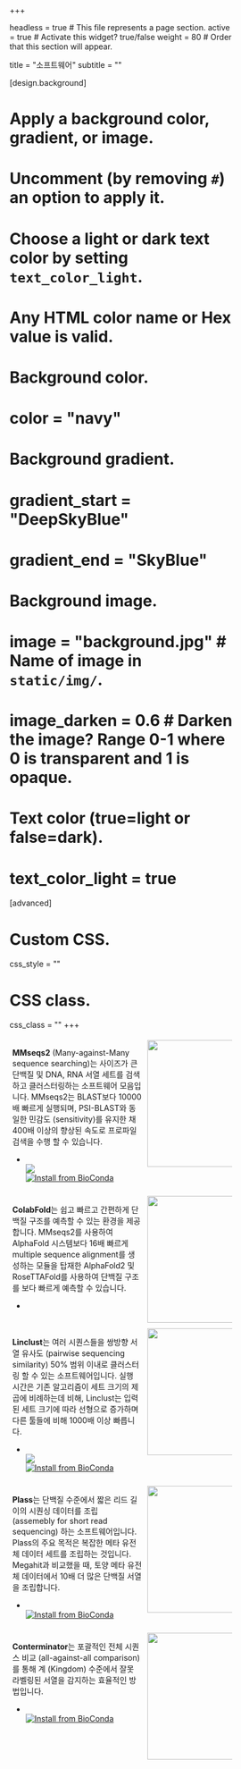 +++

headless = true  # This file represents a page section.
active = true  # Activate this widget? true/false
weight = 80  # Order that this section will appear.

title = "소프트웨어"
subtitle = ""

[design.background]
  # Apply a background color, gradient, or image.
  #   Uncomment (by removing `#`) an option to apply it.
  #   Choose a light or dark text color by setting `text_color_light`.
  #   Any HTML color name or Hex value is valid.
  
  # Background color.
  # color = "navy"
  
  # Background gradient.
  # gradient_start = "DeepSkyBlue"
  # gradient_end = "SkyBlue"
  
  # Background image.
  # image = "background.jpg"  # Name of image in `static/img/`.
  # image_darken = 0.6  # Darken the image? Range 0-1 where 0 is transparent and 1 is opaque.

  # Text color (true=light or false=dark).
  # text_color_light = true  
  
[advanced]
 # Custom CSS. 
 css_style = ""
 
 # CSS class.
 css_class = ""
+++

<style>
* {
  box-sizing: border-box;
}

.columnEqL {
  float: left;
  width: 50%;
  padding: 0px;
}

.columnEqR {
  float: right;
  width: 50%;
  padding: 0px;
}

.columnWide {
  float: left;
  width: 60%;
  padding: 5px;
}

.columnNarrow {
  float: left;
  width: 40%;
  padding: 5px;
}

.center-badge {
  display: flex;
  flex-direction: column;
  justify-content: space-around;
}

li.no-scale:hover {
  transform: none;
}

</style>

<div>
  <div class="columnWide">
    <p><b>MMseqs2</b> (Many-against-Many sequence searching)는 사이즈가 큰 단백질 및 DNA, RNA 서열 세트를 검색하고 클러스터링하는 소프트웨어 모음입니다. MMseqs2는 BLAST보다 10000배 빠르게 실행되며, PSI-BLAST와 동일한 민감도 (sensitivity)를 유지한 채 400배 이상의 향상된 속도로 프로파일 검색을 수행 할 수 있습니다.
      <ul class="network-icon" aria-hidden="true">
          <li>
            <a href="https://github.com/soedinglab/mmseqs2" target="_blank" rel="noopener">
              <i class="fab fa-github big-icon"></i>
            </a>
          </li>
          <li class="center-badge no-scale">
            <a href="https://biocontainers.pro/#/tools/mmseqs2"><img src="https://img.shields.io/endpoint?url=https%3A%2F%2Fmmseqs.com%2Fbiocontainer.php%3Fcontainer%3Dmmseqs2"/></a>
            <a href="https://anaconda.org/bioconda/mmseqs2"><img src="https://img.shields.io/conda/dn/bioconda/mmseqs2.svg?style=flag&label=BioConda%20install" alt="Install from BioConda"></a> 
          </li>
     </ul>
       </ul>
    </p>
  </div>
  <div class="columnNarrow">
    <img src="/img/mmseqs2_logo.png" style="width: 227px">
  </div>
</div>

<div>
  <div class="columnWide">
    <p><b>ColabFold</b>는 쉽고 빠르고 간편하게 단백질 구조를 예측할 수 있는 환경을 제공합니다. MMseqs2를 사용하여 AlphaFold 시스템보다 16배 빠르게 multiple sequence alignment를 생성하는 모듈을 탑재한 AlphaFold2 및 RoseTTAFold를 사용하여 단백질 구조를 보다 빠르게 예측할 수 있습니다.
      <ul class="network-icon" aria-hidden="true">
          <li>
            <a href="https://github.com/sokrypton/ColabFold" target="_blank" rel="noopener">
              <i class="fab fa-github big-icon"></i>
            </a>
          </li>
     </ul>
       </ul>
    </p>
  </div>
  <div class="columnNarrow">
    <img src="/img/colabfold_logo.png" style="width: 227px">
  </div>
</div>


<div>
  <div class="columnWide">
    <p><b>Linclust</b>는 여러 시퀀스들을 쌍방향 서열 유사도 (pairwise sequencing similarity) 50% 범위 이내로 클러스터링 할 수 있는 소프트웨어입니다. 실행 시간은 기존 알고리즘이 세트 크기의 제곱에 비례하는데 비해, Linclust는 입력된 세트 크기에 따라 선형으로 증가하며 다른 툴들에 비해 1000배 이상 빠릅니다.
      <ul class="network-icon" aria-hidden="true">
        <li>
          <a href="https://github.com/soedinglab/mmseqs2" target="_blank" rel="noopener">
            <i class="fab fa-github big-icon"></i>
          </a>
        </li>
        <li class="center-badge no-scale">
          <a href="https://biocontainers.pro/#/tools/mmseqs2"><img src="https://img.shields.io/endpoint?url=https%3A%2F%2Fmmseqs.com%2Fbiocontainer.php%3Fcontainer%3Dmmseqs2"/></a>  
          <a href="https://anaconda.org/bioconda/mmseqs2"><img src="https://img.shields.io/conda/dn/bioconda/mmseqs2.svg?style=flag&label=BioConda%20install" alt="Install from BioConda"></a>                 
        </li>
     </ul>
  </p>
  </div>
  <div class="columnNarrow">
	  <img src="/img/linclust_logo.png" style="width: 227px">
  </div>
</div>

<div>
  <div class="columnWide">
    <p><b>Plass</b>는 단백질 수준에서 짧은 리드 길이의 시퀀싱 데이터를 조립 (assemebly for short read sequencing) 하는 소프트웨어입니다. Plass의 주요 목적은 복잡한 메타 유전체 데이터 세트를 조립하는 것입니다. Megahit과 비교했을 때, 토양 메타 유전체 데이터에서 10배 더 많은 단백질 서열을 조립합니다.
      <ul class="network-icon" aria-hidden="true">
        <li>
          <a href="https://github.com/soedinglab/plass" target="_blank" rel="noopener">
            <i class="fab fa-github big-icon"></i>
          </a>
        </li>
        <li class="center-badge no-scale">
          <a href="https://anaconda.org/bioconda/plass"><img src="https://img.shields.io/conda/dn/bioconda/plass.svg?style=flag&label=BioConda%20install" alt="Install from BioConda"></a> 
        </li>
      </ul>
    </p>
  </div>
  <div class="columnNarrow">
    <img src="/img/plass_logo.png" style="width: 227px">
  </div>
</div>

<br>

<div>
  <div class="columnWide">
    <p>
      <b>Conterminator</b>는 포괄적인 전체 시퀀스 비교 (all-against-all comparison)를 통해 계 (Kingdom) 수준에서 잘못 라벨링된 서열을 감지하는 효율적인 방법입니다.
      <ul class="network-icon" aria-hidden="true">
        <li>
          <a href="https://github.com/martin-steinegger/conterminator" target="_blank" rel="noopener">
            <i class="fab fa-github big-icon"></i>
          </a>
        </li>
        <li class="center-badge no-scale">
          <a href="https://anaconda.org/bioconda/conterminator"><img src="https://img.shields.io/conda/dn/bioconda/conterminator.svg?style=flag&label=BioConda%20install" alt="Install from BioConda"></a> 
        </li>
      </ul>
     </p>
  </div>
  <div class="columnNarrow">
    <img src="/img/conterminator_logo.png" style="width: 227px">
  </div>
</div>


